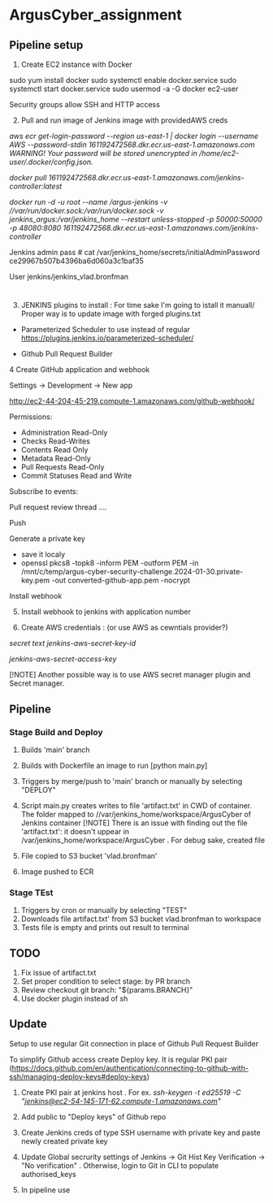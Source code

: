 # ArgusCyber_assignment

## Pipeline setup
1. Create EC2 instance with Docker 

sudo yum install docker
sudo systemctl enable docker.service
sudo systemctl start docker.service
sudo usermod -a -G docker ec2-user

Security groups allow SSH and HTTP access 

2. Pull and run image of Jenkins image with providedAWS creds
 
_aws ecr get-login-password --region us-east-1  | docker login --username AWS --password-stdin 161192472568.dkr.ecr.us-east-1.amazonaws.com
WARNING! Your password will be stored unencrypted in /home/ec2-user/.docker/config.json._

 _docker pull 161192472568.dkr.ecr.us-east-1.amazonaws.com/jenkins-controller:latest_

 _docker run -d -u root --name /argus-jenkins -v //var/run/docker.sock:/var/run/docker.sock -v jenkins_argus:/var/jenkins_home --restart unless-stopped -p 50000:50000 -p 48080:8080  161192472568.dkr.ecr.us-east-1.amazonaws.com/jenkins-controller_


Jenkins admin pass # cat /var/jenkins_home/secrets/initialAdminPassword
ce29967b507b4396ba6d060a3c1baf35

User jenkins/jenkins_vlad.bronfman

# 

3. JENKINS plugins to install :
   For time sake I'm going to istall it manuall/ Proper way is to update image with forged plugins.txt
   
- Parameterized Scheduler  to use instead of regular https://plugins.jenkins.io/parameterized-scheduler/ 
        
- Github Pull Request Builder

4 Create GitHub application and  webhook

Settings -> Development -> New app 

http://ec2-44-204-45-219.compute-1.amazonaws.com/github-webhook/

Permissions:

- Administration Read-Only
- Checks Read-Writes
- Contents Read Only 
- Metadata Read-Only 
- Pull Requests Read-Only 
 - Commit Statuses Read and Write 


Subscribe to events:

Pull request review thread ....

Push

 Generate a private key
 
 - save it localy
 - openssl pkcs8 -topk8 -inform PEM -outform PEM -in /mnt/c/temp/argus-cyber-security-challenge.2024-01-30.private-key.pem -out converted-github-app.pem -nocrypt

 Install webhook

5. Install webhook to jenkins with application number

6. Create AWS credentials : (or use AWS as cewntials provider?)

_secret text jenkins-aws-secret-key-id_

_jenkins-aws-secret-access-key_

[!NOTE] Another possible way is  to use  AWS secret manager  plugin and Secret manager.


## Pipeline 

### Stage Build and Deploy 
1. Builds 'main' branch
2.  Builds with Dockerfile an image to run [python main.py]
3. Triggers by merge/push to 'main' branch or manually by selecting "DEPLOY"
4. Script main.py creates writes to file 'artifact.txt' in CWD of container. The folder mapped to //var/jenkins_home/workspace/ArgusCyber of Jenkins container
[!NOTE] There is an issue with finding out the file 'artifact.txt': it doesn't uppear in /var/jenkins_home/workspace/ArgusCyber . For debug sake, created file 
   
5. File copied to S3 bucket 'vlad.bronfman'
6. Image pushed to ECR


### Stage TEst
1.  Triggers by cron or manually  by selecting "TEST"
3. Downloads file artifact.txt'  from S3 bucket vlad.bronfman to workspace 
4. Tests file is empty and prints out result  to terminal



 ## TODO
 1. Fix issue of artifact.txt
 2. Set proper condition to select stage: by PR branch 
 3. Review checkout    git branch: "${params.BRANCH}"
 4. Use docker plugin instead of sh


## Update
Setup to use regular Git connection in place of Github Pull Request Builder

To simplify Github access create Deploy key. It is regular PKI pair (https://docs.github.com/en/authentication/connecting-to-github-with-ssh/managing-deploy-keys#deploy-keys)

1.  Create PKI pair at jenkins host . For ex.
_ssh-keygen -t ed25519 -C "jenkins@ec2-54-145-171-62.compute-1.amazonaws.com"_

2. Add  public to "Deploy keys" of Github repo
3. Create Jenkins creds of type SSH username with private key and paste newly created private key
4. Update Global secrurity settings of Jenkins -> Git Hist Key Verification -> "No verification" . 
Otherwise, login to Git in CLI to populate authorised_keys
5. In pipeline use 
